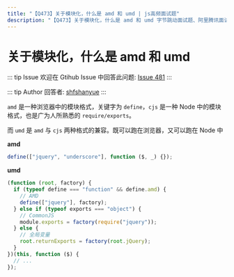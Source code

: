```yaml
---
title: "【Q473】关于模块化，什么是 amd 和 umd | js高频面试题"
description: "【Q473】关于模块化，什么是 amd 和 umd 字节跳动面试题、阿里腾讯面试题、美团小米面试题。"
---
```


# 关于模块化，什么是 amd 和 umd

::: tip Issue
欢迎在 Gtihub Issue 中回答此问题: [Issue 481](https://github.com/shfshanyue/Daily-Question/issues/481)
:::

::: tip Author
回答者: [shfshanyue](https://github.com/shfshanyue)
:::

`amd` 是一种浏览器中的模块格式，关键字为 `define`，`cjs` 是一种 Node 中的模块格式，也是广为人所熟悉的 `require/exports`。

而 `umd` 是 `amd` 与 `cjs` 两种格式的兼容。既可以跑在浏览器，又可以跑在 Node 中

**amd**

```js
define(["jquery", "underscore"], function ($, _) {});
```

**umd**

```js
(function (root, factory) {
  if (typeof define === "function" && define.amd) {
    // AMD
    define(["jquery"], factory);
  } else if (typeof exports === "object") {
    // CommonJS
    module.exports = factory(require("jquery"));
  } else {
    // 全局变量
    root.returnExports = factory(root.jQuery);
  }
})(this, function ($) {
  // ...
});
```
